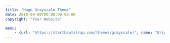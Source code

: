 ```yaml
---
title: "Hugo Grayscale Theme"
date: 2018-09-09T00:00:00-00:00
copyright: "Your Website"

menu:
    - {url: "https://startbootstrap.com/themes/grayscale/", name: "Original"}
---
```

